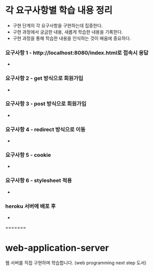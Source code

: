 # 각 요구사항별 학습 내용 정리
* 구현 단계의 각 요구사항을 구현하는데 집중한다. 
* 구현 과정에서 궁금한 내용, 새롭게 학습한 내용을 기록한다.
* 구현 과정을 통해 학습한 내용을 인식하는 것이 배움에 중요하다. 

### 요구사항 1 - http://localhost:8080/index.html로 접속시 응답
* 

### 요구사항 2 - get 방식으로 회원가입
* 

### 요구사항 3 - post 방식으로 회원가입
* 

### 요구사항 4 - redirect 방식으로 이동
* 

### 요구사항 5 - cookie
* 

### 요구사항 6 - stylesheet 적용
* 

### heroku 서버에 배포 후
* 
=======
# web-application-server
웹 서버를 직접 구현하며 학습합니다. (web programming next step 도서)
